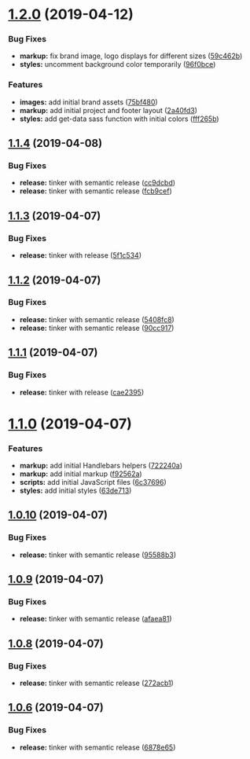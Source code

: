 # [1.2.0](https://github.com/nodewell/website/compare/v1.1.4...v1.2.0) (2019-04-12)


### Bug Fixes

* **markup:** fix brand image, logo displays for different sizes ([59c462b](https://github.com/nodewell/website/commit/59c462b))
* **styles:** uncomment background color temporarily ([96f0bce](https://github.com/nodewell/website/commit/96f0bce))


### Features

* **images:** add initial brand assets ([75bf480](https://github.com/nodewell/website/commit/75bf480))
* **markup:** add initial project and footer layout ([2a40fd3](https://github.com/nodewell/website/commit/2a40fd3))
* **styles:** add get-data sass function with initial colors ([fff265b](https://github.com/nodewell/website/commit/fff265b))

## [1.1.4](https://github.com/nodewell/website/compare/v1.1.3...v1.1.4) (2019-04-08)


### Bug Fixes

* **release:** tinker with semantic release ([cc9dcbd](https://github.com/nodewell/website/commit/cc9dcbd))
* **release:** tinker with semantic release ([fcb9cef](https://github.com/nodewell/website/commit/fcb9cef))

## [1.1.3](https://github.com/nodewell/website/compare/v1.1.2...v1.1.3) (2019-04-07)


### Bug Fixes

* **release:** tinker with release ([5f1c534](https://github.com/nodewell/website/commit/5f1c534))

## [1.1.2](https://github.com/nodewell/website/compare/v1.1.1...v1.1.2) (2019-04-07)


### Bug Fixes

* **release:** tinker with semantic release ([5408fc8](https://github.com/nodewell/website/commit/5408fc8))
* **release:** tinker with semantic release ([90cc917](https://github.com/nodewell/website/commit/90cc917))

## [1.1.1](https://github.com/nodewell/website/compare/v1.1.0...v1.1.1) (2019-04-07)


### Bug Fixes

* **release:** tinker with release ([cae2395](https://github.com/nodewell/website/commit/cae2395))

# [1.1.0](https://github.com/nodewell/website/compare/v1.0.10...v1.1.0) (2019-04-07)


### Features

* **markup:** add initial Handlebars helpers ([722240a](https://github.com/nodewell/website/commit/722240a))
* **markup:** add initial markup ([f92562a](https://github.com/nodewell/website/commit/f92562a))
* **scripts:** add initial JavaScript files ([6c37696](https://github.com/nodewell/website/commit/6c37696))
* **styles:** add initial styles ([63de713](https://github.com/nodewell/website/commit/63de713))

## [1.0.10](https://github.com/nodewell/website/compare/v1.0.9...v1.0.10) (2019-04-07)


### Bug Fixes

* **release:** tinker with semantic release ([95588b3](https://github.com/nodewell/website/commit/95588b3))

## [1.0.9](https://github.com/nodewell/website/compare/v1.0.8...v1.0.9) (2019-04-07)


### Bug Fixes

* **release:** tinker with semantic release ([afaea81](https://github.com/nodewell/website/commit/afaea81))

## [1.0.8](https://github.com/nodewell/website/compare/v1.0.7...v1.0.8) (2019-04-07)


### Bug Fixes

* **release:** tinker with semantic release ([272acb1](https://github.com/nodewell/website/commit/272acb1))

## [1.0.6](https://github.com/nodewell/website/compare/v1.0.5...v1.0.6) (2019-04-07)


### Bug Fixes

* **release:** tinker with semantic release ([6878e65](https://github.com/nodewell/website/commit/6878e65))
